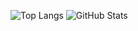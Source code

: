 ![Top Langs](https://github-readme-stats.vercel.app/api/top-langs/?username=fullstacksmith&layout=compact)
![GitHub Stats](https://github-readme-stats.vercel.app/api?username=fullstacksmith&show_icons=true&hide_title=true)
